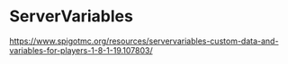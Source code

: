 # ServerVariables
https://www.spigotmc.org/resources/servervariables-custom-data-and-variables-for-players-1-8-1-19.107803/
